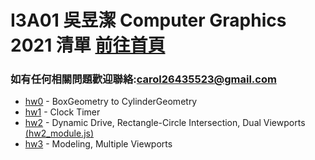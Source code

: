 # I3A01 吳昱潔 Computer Graphics 2021 清單 [前往首頁](https://wuyuchieh.github.io/CGhws/index.html)
### 如有任何相關問題歡迎聯絡:[carol26435523@gmail.com](mailto:carol26435523@gmail.com)
- [hw0](https://github.com/WuYuChieh/CGhws/blob/master/hw0.html) - BoxGeometry to CylinderGeometry
- [hw1](https://github.com/WuYuChieh/CGhws/blob/master/hw1.html) - Clock Timer
- [hw2](https://github.com/WuYuChieh/CGhws/blob/master/hw2.html) - Dynamic Drive, Rectangle-Circle Intersection, Dual Viewports [(hw2_module.js)](https://github.com/WuYuChieh/CGhws/blob/master/hw2_module.js)
- [hw3](https://github.com/WuYuChieh/CGhws/blob/master/hw3.html) - Modeling, Multiple Viewports
